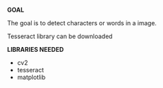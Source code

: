 **GOAL**

The goal is to detect characters or words in a image.

Tesseract library can be downloaded 

**LIBRARIES NEEDED**
- cv2
- tesseract
- matplotlib
